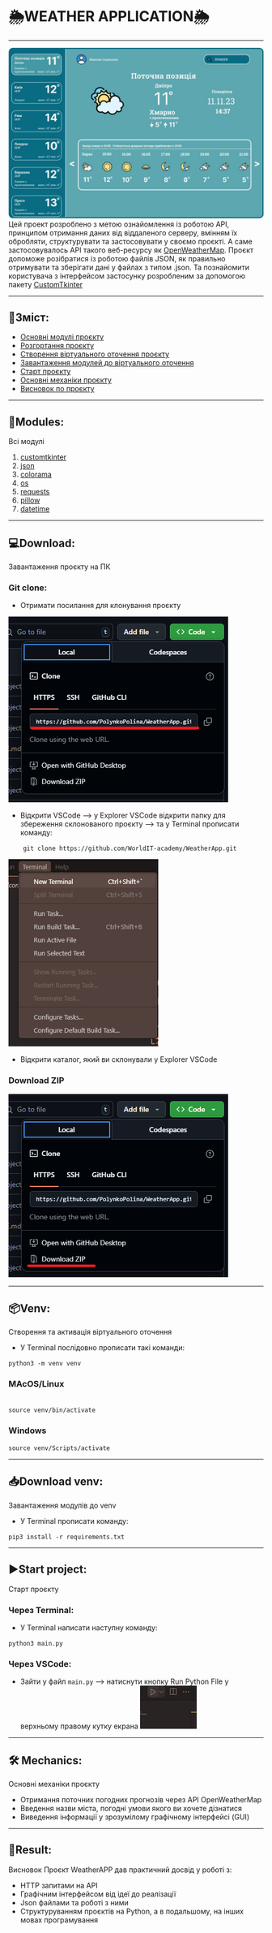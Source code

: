 # 🌦WEATHER APPLICATION🌦
---
![](static_for_readme/screen.png)
Цей проект розроблено з метою ознайомлення із роботою API, принципом отримання даних від віддаленого серверу, вмінням їх обробляти, структурувати та застосовувати у своємо проєкті. А саме застосовувалось API такого веб-ресурсу як [OpenWeatherMap](https://openweathermap.org). Проєкт допоможе розібратися із роботою файлів JSON, як правильно отримувати та зберігати дані у файлах з типом .json. Та познайомити користувача з інтерфейсом застосунку розробленим за допомогою пакету [CustomTkinter](https://customtkinter.tomschimansky.com)

---

## 📃Зміст:
- [Основні модулі проєкту](#modules)
- [Розгортання проєкту](#download)
- [Створення віртуального оточення проєкту](#venv)
- [Завантаження модулей до віртуального оточення](#download-venv)
- [Старт проєкту](#start-project)
- [Основні механіки проєкту](#mechanics)
- [Висновок по проєкту](#result)

---

## 🧩Modules:
Всі модулі
1. [customtkinter](https://customtkinter.tomschimansky.com)
2. [json](https://docs.python.org/3/library/json.html)
3. [colorama](https://pypi.org/project/colorama/)
4. [os](https://docs.python.org/uk/3.13/library/os.html)
5. [requests](https://pypi.org/project/requests/)
6. [pillow](https://pypi.org/project/pillow/)
7. [datetime](https://docs.python.org/3/library/datetime.html)

---

## 💻Download:
Завантаження проєкту на ПК
### Git clone:
   - Отримати посилання для клонування проєкту

   ![](static_for_readme/clone_link.png)

   - Відкрити VSCode --> у Explorer VSCode відкрити папку для збереження склонованого проєкту --> та у Terminal прописати команду: 
   ```
       git clone https://github.com/WorldIT-academy/WeatherApp.git
   ```

![](static_for_readme/terminal.png)

   - Відкрити каталог, який ви склонували у Explorer VSCode
    
### Download ZIP
   ![](static_for_readme/download_zip.png)

---

## 📦Venv:
Створення та активація віртуального оточення
- У Terminal послідовно прописати такі команди:
```
python3 -m venv venv
```
### MAcOS/Linux
   ```
   
   source venv/bin/activate
   ```
### Windows
   ```
   source venv/Scripts/activate
   ```

---

## 📥Download venv:
Завантаження модулів до venv
- У Terminal прописати команду:
```
pip3 install -r requirements.txt
```

---

## ▶️Start project:
Старт проєкту
### Через Terminal:
   - У Terminal написати наступну команду:
   ```
   python3 main.py
   ```
### Через VSCode:
   - Зайти у файл `main.py` --> натиснути кнопку Run Python File у верхньому правому кутку екрана
   ![](static_for_readme/run.png)

---

## 🛠 Mechanics:
Основні механіки проєкту
- Отримання поточних погодних прогнозів через API OpenWeatherMap
- Введення назви міста, погодні умови якого ви хочете дізнатися
- Виведення інформації у зрозумілому графічному інтерфейсі (GUI)

---

## 📄Result:
Висновок
Проєкт WeatherAPP дав практичний досвід у роботі з:
- HTTP запитами на API
- Графічним інтерфейсом від ідеї до реалізації
- Json файлами та роботі з ними
- Структуруванням проєктів на Python, а в подальшому, на інших мовах програмування